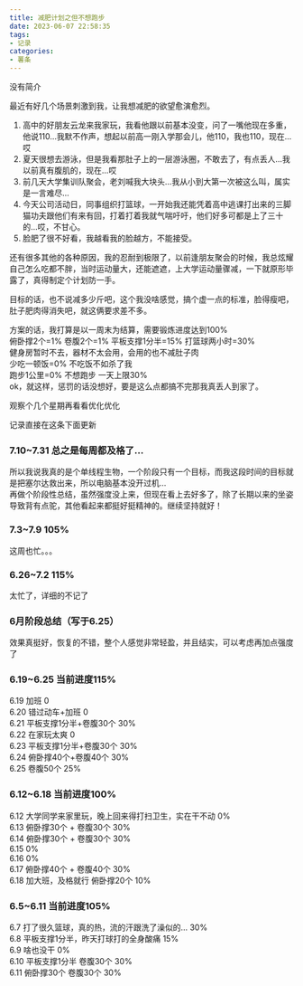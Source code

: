 ```yaml
---
title: 减肥计划之但不想跑步
date: 2023-06-07 22:58:35
tags:
- 记录
categories:
- 薯条
---
```

没有简介
<!-- more -->
最近有好几个场景刺激到我，让我想减肥的欲望愈演愈烈。 

1. 高中的好朋友云龙来我家玩，我看他跟以前基本没变，问了一嘴他现在多重，他说110...我默不作声，想起以前高一刚入学那会儿，他110，我也110，现在...哎
2. 夏天很想去游泳，但是我看那肚子上的一层游泳圈，不敢去了，有点丢人...我以前真有腹肌的，现在...哎
3. 前几天大学集训队聚会，老刘喊我大块头...我从小到大第一次被这么叫，属实是一言难尽...
4. 今天公司活动日，同事组织打篮球，一开始我还能凭着高中逃课打出来的三脚猫功夫跟他们有来有回，打着打着我就气喘吁吁，他们好多可都是上了三十的...哎，不甘心。
5. 脸肥了很不好看，我越看我的脸越方，不能接受。

还有很多其他的各种原因，我的忍耐到极限了，以前逢朋友聚会的时候，我总炫耀自己怎么吃都不胖，当时运动量大，还能遮遮，上大学运动量骤减，一下就原形毕露了，真得制定个计划防一手。

目标的话，也不说减多少斤吧，这个我没啥感觉，搞个虚一点的标准，脸得瘦吧，肚子肥肉得消失吧，就这俩要求差不多。

方案的话，我打算是以一周末为结算，需要锻炼进度达到100%  
俯卧撑2个=1%
卷腹2个=1%
平板支撑1分半=15%
打篮球两小时=30%  
健身房暂时不去，器材不太会用，会用的也不减肚子肉  
少吃一顿饭=0%  不吃饭不如杀了我  
跑步1公里=0%  不想跑步
一天上限30%  
ok，就这样，惩罚的话没想好，要是这么点都搞不完那我真丢人到家了。  

观察个几个星期再看看优化优化  

记录直接在这条下面更新

### 7.10~7.31 总之是每周都及格了...
所以我说我真的是个单线程生物，一个阶段只有一个目标，而我这段时间的目标就是把塞尔达救出来，所以电脑基本没开过机...  
再做个阶段性总结，虽然强度没上来，但现在看上去好多了，除了长期以来的坐姿导致背有点驼，其他看起来都挺好挺精神的。继续坚持就好！

### 7.3~7.9 105%
这周也忙。。。

### 6.26~7.2 115%
太忙了，详细的不记了

### 6月阶段总结（写于6.25）
效果真挺好，恢复的不错，整个人感觉非常轻盈，并且结实，可以考虑再加点强度了

### 6.19~6.25 当前进度115%
6.19 加班 0  
6.20 错过动车+加班  0  
6.21 平板支撑1分半+卷腹30个 30%  
6.22 在家玩太爽  0  
6.23 平板支撑1分半+卷腹30个 30%  
6.24 俯卧撑40个+卷腹40个 30%  
6.25 卷腹50个 25%

### 6.12~6.18 当前进度100%
6.12 大学同学来家里玩，晚上回来得打扫卫生，实在干不动 0%  
6.13 俯卧撑30个 + 卷腹30个 30%  
6.14 俯卧撑30个 + 卷腹30个 30%  
6.15 0%  
6.16 0%  
6.17 俯卧撑40个 + 卷腹40个 30%  
6.18 加大班，及格就行  俯卧撑20个     10%
### 6.5~6.11  当前进度105%

6.7 打了很久篮球，真的热，流的汗跟洗了澡似的... 30%  
6.8 平板支撑1分半，昨天打球打的全身酸痛  15%  
6.9  啥也没干 0%  
6.10 平板支撑1分半  卷腹30个   30%  
6.11 俯卧撑30个 卷腹30个  30%


